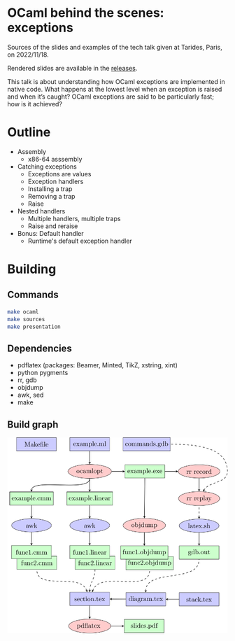 # OCaml behind the scenes: exceptions

Sources of the slides and examples of the tech talk given at Tarides, Paris, on 2022/11/18.

Rendered slides are available in the [releases](https://github.com/fabbing/obts_exn/releases/).

This talk is about understanding how OCaml exceptions are implemented in native code.
What happens at the lowest level when an exception is raised and when it’s caught? OCaml exceptions are said to be particularly fast; how is it achieved?

# Outline

* Assembly
  * x86-64 asssembly
* Catching exceptions
  * Exceptions are values
  * Exception handlers
  * Installing a trap
  * Removing a trap
  * Raise
* Nested handlers
  * Multiple handlers, multiple traps
  * Raise and reraise
* Bonus: Default handler
  * Runtime's default exception handler

# Building

## Commands
```sh
make ocaml
make sources
make presentation
```

## Dependencies
* pdflatex (packages: Beamer, Minted, TikZ, xstring, xint)
* python pygments
* rr, gdb
* objdump
* awk, sed
* make

## Build graph
![build graph diagram](buildgraph.svg)
